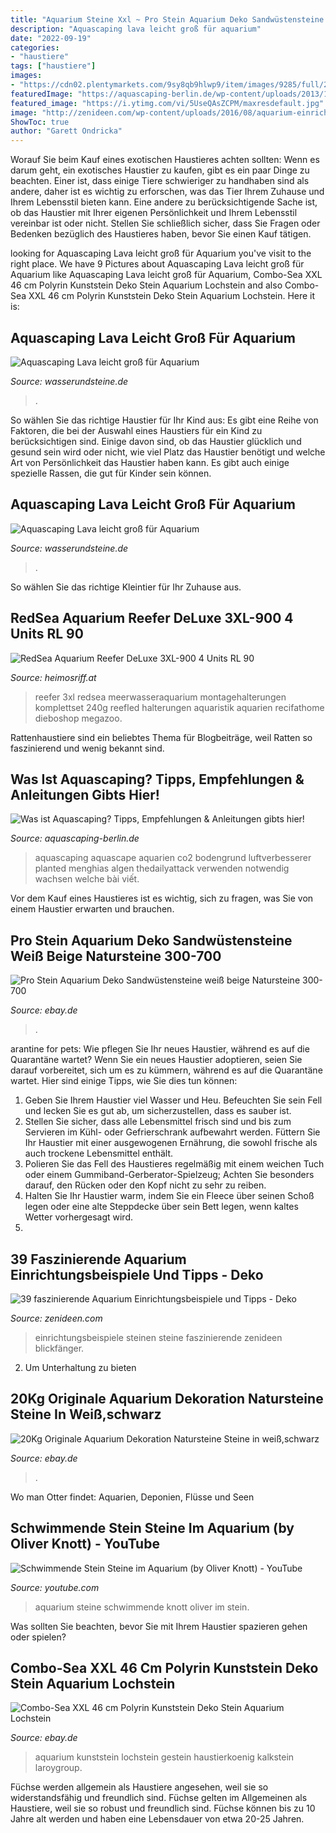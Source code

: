 ```yaml
---
title: "Aquarium Steine Xxl ~ Pro Stein Aquarium Deko Sandwüstensteine Weiß Beige Natursteine 300-700"
description: "Aquascaping lava leicht groß für aquarium"
date: "2022-09-19"
categories:
- "haustiere"
tags: ["haustiere"]
images:
- "https://cdn02.plentymarkets.com/9sy8qb9hlwp9/item/images/9285/full/20Kg-Originale-Aquarium-Dekoration-Natursteine-Ste_7.JPG"
featuredImage: "https://aquascaping-berlin.de/wp-content/uploads/2013/12/Was-ist-Aquascaping.jpg"
featured_image: "https://i.ytimg.com/vi/5UseQAsZCPM/maxresdefault.jpg"
image: "http://zenideen.com/wp-content/uploads/2016/08/aquarium-einrichtungsbeispiele-mit-steinen-800x600.jpg"
ShowToc: true
author: "Garett Ondricka"
---
```



Worauf Sie beim Kauf eines exotischen Haustieres achten sollten:
Wenn es darum geht, ein exotisches Haustier zu kaufen, gibt es ein paar Dinge zu beachten. Einer ist, dass einige Tiere schwieriger zu handhaben sind als andere, daher ist es wichtig zu erforschen, was das Tier Ihrem Zuhause und Ihrem Lebensstil bieten kann. Eine andere zu berücksichtigende Sache ist, ob das Haustier mit Ihrer eigenen Persönlichkeit und Ihrem Lebensstil vereinbar ist oder nicht. Stellen Sie schließlich sicher, dass Sie Fragen oder Bedenken bezüglich des Haustieres haben, bevor Sie einen Kauf tätigen.

	

		
looking for Aquascaping Lava leicht groß für Aquarium you've visit to the right place. We have 9 Pictures about Aquascaping Lava leicht groß für Aquarium like Aquascaping Lava leicht groß für Aquarium, Combo-Sea XXL 46 cm Polyrin Kunststein Deko Stein Aquarium Lochstein and also Combo-Sea XXL 46 cm Polyrin Kunststein Deko Stein Aquarium Lochstein. Here it is:
		
    
## Aquascaping Lava Leicht Groß Für Aquarium

<img loading=lazy src="https://www.wasserundsteine.de/shop/images/products/main/0905456.jpg" onerror="this.onerror=null;this.src='https://tse4.mm.bing.net/th?id=OIP.J8c5N-gJD_zpnQZAPVMQdAHaE7&amp;pid=15.1';" alt="Aquascaping Lava leicht groß für Aquarium">

_Source: wasserundsteine.de_

>. 

	

So wählen Sie das richtige Haustier für Ihr Kind aus:
Es gibt eine Reihe von Faktoren, die bei der Auswahl eines Haustiers für ein Kind zu berücksichtigen sind. Einige davon sind, ob das Haustier glücklich und gesund sein wird oder nicht, wie viel Platz das Haustier benötigt und welche Art von Persönlichkeit das Haustier haben kann. Es gibt auch einige spezielle Rassen, die gut für Kinder sein können.

    
## Aquascaping Lava Leicht Groß Für Aquarium

<img loading=lazy src="https://www.wasserundsteine.de/shop/images/products/gallery/0905456_1.jpg" onerror="this.onerror=null;this.src='https://tse2.mm.bing.net/th?id=OIP.FOdE_fHQukCVRnCcuWIuswHaEw&amp;pid=15.1';" alt="Aquascaping Lava leicht groß für Aquarium">

_Source: wasserundsteine.de_

>. 

	

So wählen Sie das richtige Kleintier für Ihr Zuhause aus.

    
## RedSea Aquarium Reefer DeLuxe 3XL-900 4 Units RL 90

<img loading=lazy src="https://www.heimosriff.at/wp-content/uploads/2019/11/zosBdk5Q.jpeg" onerror="this.onerror=null;this.src='https://tse2.mm.bing.net/th?id=OIP.Ss5XSxcciL28QBvITFj6PgHaGB&amp;pid=15.1';" alt="RedSea Aquarium Reefer DeLuxe 3XL-900 4 Units RL 90">

_Source: heimosriff.at_

>reefer 3xl redsea meerwasseraquarium montagehalterungen komplettset 240g reefled halterungen aquaristik aquarien recifathome dieboshop megazoo. 

	

Rattenhaustiere sind ein beliebtes Thema für Blogbeiträge, weil Ratten so faszinierend und wenig bekannt sind.

    
## Was Ist Aquascaping? Tipps, Empfehlungen &amp; Anleitungen Gibts Hier!

<img loading=lazy src="https://aquascaping-berlin.de/wp-content/uploads/2013/12/Was-ist-Aquascaping.jpg" onerror="this.onerror=null;this.src='https://tse1.mm.bing.net/th?id=OIP.b6L-s5UuRNXEDOLC_sZDOwHaFj&amp;pid=15.1';" alt="Was ist Aquascaping? Tipps, Empfehlungen &amp; Anleitungen gibts hier!">

_Source: aquascaping-berlin.de_

>aquascaping aquascape aquarien co2 bodengrund luftverbesserer planted menghias algen thedailyattack verwenden notwendig wachsen welche bài viết. 

	

Vor dem Kauf eines Haustieres ist es wichtig, sich zu fragen, was Sie von einem Haustier erwarten und brauchen.

    
## Pro Stein Aquarium Deko Sandwüstensteine Weiß Beige Natursteine 300-700

<img loading=lazy src="https://cdn02.plentymarkets.com/9sy8qb9hlwp9/item/images/9303/middle/Pro-STueCK-Aquarium-Deko-Natursteine-in-weiss-300-_1.JPG" onerror="this.onerror=null;this.src='https://tse2.mm.bing.net/th?id=OIP.e64ZKKC4q1flu3BNevOdWAHaE8&amp;pid=15.1';" alt="Pro Stein Aquarium Deko Sandwüstensteine weiß beige Natursteine 300-700">

_Source: ebay.de_

>. 

	

arantine for pets: Wie pflegen Sie Ihr neues Haustier, während es auf die Quarantäne wartet?
Wenn Sie ein neues Haustier adoptieren, seien Sie darauf vorbereitet, sich um es zu kümmern, während es auf die Quarantäne wartet. Hier sind einige Tipps, wie Sie dies tun können:
1. Geben Sie Ihrem Haustier viel Wasser und Heu. Befeuchten Sie sein Fell und lecken Sie es gut ab, um sicherzustellen, dass es sauber ist.
2. Stellen Sie sicher, dass alle Lebensmittel frisch sind und bis zum Servieren im Kühl- oder Gefrierschrank aufbewahrt werden. Füttern Sie Ihr Haustier mit einer ausgewogenen Ernährung, die sowohl frische als auch trockene Lebensmittel enthält.
3. Polieren Sie das Fell des Haustieres regelmäßig mit einem weichen Tuch oder einem Gummiband-Gerberator-Spielzeug; Achten Sie besonders darauf, den Rücken oder den Kopf nicht zu sehr zu reiben.
4. Halten Sie Ihr Haustier warm, indem Sie ein Fleece über seinen Schoß legen oder eine alte Steppdecke über sein Bett legen, wenn kaltes Wetter vorhergesagt wird.
5.

    
## 39 Faszinierende Aquarium Einrichtungsbeispiele Und Tipps - Deko

<img loading=lazy src="http://zenideen.com/wp-content/uploads/2016/08/aquarium-einrichtungsbeispiele-mit-steinen-800x600.jpg" onerror="this.onerror=null;this.src='https://tse2.mm.bing.net/th?id=OIP.8GewowKIFZmjXeu9vEFTawHaFj&amp;pid=15.1';" alt="39 faszinierende Aquarium Einrichtungsbeispiele und Tipps - Deko">

_Source: zenideen.com_

>einrichtungsbeispiele steinen steine faszinierende zenideen blickfänger. 

	

2. Um Unterhaltung zu bieten

    
## 20Kg Originale Aquarium Dekoration Natursteine Steine In Weiß,schwarz

<img loading=lazy src="https://cdn02.plentymarkets.com/9sy8qb9hlwp9/item/images/9285/full/20Kg-Originale-Aquarium-Dekoration-Natursteine-Ste_7.JPG" onerror="this.onerror=null;this.src='https://tse4.mm.bing.net/th?id=OIP.DVLV5Mqevn94uycM0QhmQQHaEK&amp;pid=15.1';" alt="20Kg Originale Aquarium Dekoration Natursteine Steine in weiß,schwarz">

_Source: ebay.de_

>. 

	

Wo man Otter findet: Aquarien, Deponien, Flüsse und Seen

    
## Schwimmende Stein Steine Im Aquarium (by Oliver Knott) - YouTube

<img loading=lazy src="https://i.ytimg.com/vi/5UseQAsZCPM/maxresdefault.jpg" onerror="this.onerror=null;this.src='https://tse2.mm.bing.net/th?id=OIP.4s7LC7tvI70gvmHB58OBegHaEK&amp;pid=15.1';" alt="Schwimmende Stein Steine im Aquarium (by Oliver Knott) - YouTube">

_Source: youtube.com_

>aquarium steine schwimmende knott oliver im stein. 

	

Was sollten Sie beachten, bevor Sie mit Ihrem Haustier spazieren gehen oder spielen?

    
## Combo-Sea XXL 46 Cm Polyrin Kunststein Deko Stein Aquarium Lochstein

<img loading=lazy src="https://i.ebayimg.com/images/i/253509396394-0-1/s-l1000.jpg" onerror="this.onerror=null;this.src='https://tse1.mm.bing.net/th?id=OIP.Ba0p-SRSVqy8W_6I1XNSJAHaGJ&amp;pid=15.1';" alt="Combo-Sea XXL 46 cm Polyrin Kunststein Deko Stein Aquarium Lochstein">

_Source: ebay.de_

>aquarium kunststein lochstein gestein haustierkoenig kalkstein laroygroup. 

	

Füchse werden allgemein als Haustiere angesehen, weil sie so widerstandsfähig und freundlich sind.
Füchse gelten im Allgemeinen als Haustiere, weil sie so robust und freundlich sind. Füchse können bis zu 10 Jahre alt werden und haben eine Lebensdauer von etwa 20-25 Jahren.

